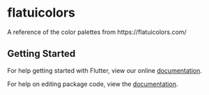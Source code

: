 # flatuicolors

A reference of the color  palettes from https:&#x2F;&#x2F;flatuicolors.com&#x2F;

## Getting Started

For help getting started with Flutter, view our online [documentation](https://flutter.io/).

For help on editing package code, view the [documentation](https://flutter.io/developing-packages/).
